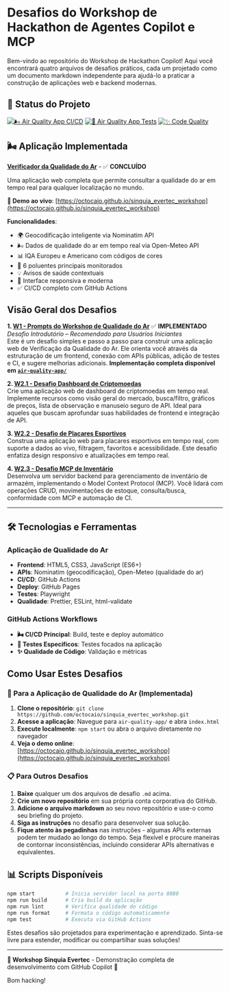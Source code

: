 # Desafios do Workshop de Hackathon de Agentes Copilot e MCP

Bem-vindo ao repositório do Workshop de Hackathon Copilot! Aqui você encontrará quatro arquivos de desafios práticos, cada um projetado como um documento markdown independente para ajudá-lo a praticar a construção de aplicações web e backend modernas.


## 🚀 Status do Projeto

[![🌬️ Air Quality App CI/CD](https://github.com/octocaio/sinquia_evertec_workshop/actions/workflows/ci-cd.yml/badge.svg)](https://github.com/octocaio/sinquia_evertec_workshop/actions/workflows/ci-cd.yml)
[![🧪 Air Quality App Tests](https://github.com/octocaio/sinquia_evertec_workshop/actions/workflows/test-air-quality-app.yml/badge.svg)](https://github.com/octocaio/sinquia_evertec_workshop/actions/workflows/test-air-quality-app.yml)
[![✨ Code Quality](https://github.com/octocaio/sinquia_evertec_workshop/actions/workflows/code-quality.yml/badge.svg)](https://github.com/octocaio/sinquia_evertec_workshop/actions/workflows/code-quality.yml)

## 🌬️ Aplicação Implementada

**[Verificador da Qualidade do Ar](./air-quality-app/)** - ✅ **CONCLUÍDO**

Uma aplicação web completa que permite consultar a qualidade do ar em tempo real para qualquer localização no mundo.

**🔗 Demo ao vivo**: [https://octocaio.github.io/sinquia_evertec_workshop](https://octocaio.github.io/sinquia_evertec_workshop)

**Funcionalidades**:
- 🌍 Geocodificação inteligente via Nominatim API
- 🌬️ Dados de qualidade do ar em tempo real via Open-Meteo API
- 📊 IQA Europeu e Americano com códigos de cores
- 🧪 6 poluentes principais monitorados
- 💡 Avisos de saúde contextuais
- 📱 Interface responsiva e moderna
- ✅ CI/CD completo com GitHub Actions

## Visão Geral dos Desafios

**1. [W1 - Prompts do Workshop de Qualidade do Ar](./W1%20-%20air-quality-workshop-prompts.md)** ✅ **IMPLEMENTADO**  
*Desafio Introdutório – Recomendado para Usuários Iniciantes*  
Este é um desafio simples e passo a passo para construir uma aplicação web de Verificação da Qualidade do Ar. Ele orienta você através da estruturação de um frontend, conexão com APIs públicas, adição de testes e CI, e sugere melhorias adicionais. **Implementação completa disponível em [`air-quality-app/`](./air-quality-app/)**

**2. [W2.1 - Desafio Dashboard de Criptomoedas](./W2.1%20-%20crypto-dashboard-challenge.md)**  
Crie uma aplicação web de dashboard de criptomoedas em tempo real. Implemente recursos como visão geral do mercado, busca/filtro, gráficos de preços, lista de observação e manuseio seguro de API. Ideal para aqueles que buscam aprofundar suas habilidades de frontend e integração de API.

**3. [W2.2 - Desafio de Placares Esportivos](./W2.2%20-%20sports-scores-challenge.md)**  
Construa uma aplicação web para placares esportivos em tempo real, com suporte a dados ao vivo, filtragem, favoritos e acessibilidade. Este desafio enfatiza design responsivo e atualizações em tempo real.

**4. [W2.3 - Desafio MCP de Inventário](./W2.3%20-%20inventory-mcp-challenge.md)**  
Desenvolva um servidor backend para gerenciamento de inventário de armazém, implementando o Model Context Protocol (MCP). Você lidará com operações CRUD, movimentações de estoque, consulta/busca, conformidade com MCP e automação de CI.

---

## 🛠️ Tecnologias e Ferramentas

### Aplicação de Qualidade do Ar
- **Frontend**: HTML5, CSS3, JavaScript (ES6+)
- **APIs**: Nominatim (geocodificação), Open-Meteo (qualidade do ar)
- **CI/CD**: GitHub Actions
- **Deploy**: GitHub Pages
- **Testes**: Playwright
- **Qualidade**: Prettier, ESLint, html-validate

### GitHub Actions Workflows
- **🌬️ CI/CD Principal**: Build, teste e deploy automático
- **🧪 Testes Específicos**: Testes focados na aplicação
- **✨ Qualidade de Código**: Validação e métricas

## Como Usar Estes Desafios

### 🚀 Para a Aplicação de Qualidade do Ar (Implementada)
1. **Clone o repositório**: `git clone https://github.com/octocaio/sinquia_evertec_workshop.git`
2. **Acesse a aplicação**: Navegue para `air-quality-app/` e abra `index.html`
3. **Execute localmente**: `npm start` ou abra o arquivo diretamente no navegador
4. **Veja o demo online**: [https://octocaio.github.io/sinquia_evertec_workshop](https://octocaio.github.io/sinquia_evertec_workshop)

### 📋 Para Outros Desafios
1. **Baixe** qualquer um dos arquivos de desafio `.md` acima.
2. **Crie um novo repositório** em sua própria conta corporativa do GitHub.
3. **Adicione o arquivo markdown** ao seu novo repositório e use-o como seu briefing do projeto.
4. **Siga as instruções** no desafio para desenvolver sua solução.
5. **Fique atento às pegadinhas** nas instruções - algumas APIs externas podem ter mudado ao longo do tempo. Seja flexível e procure maneiras de contornar inconsistências, incluindo considerar APIs alternativas e equivalentes.

## 📊 Scripts Disponíveis

```bash
npm start          # Inicia servidor local na porta 8080
npm run build      # Cria build da aplicação
npm run lint       # Verifica qualidade do código
npm run format     # Formata o código automaticamente
npm test           # Executa via GitHub Actions
```

Estes desafios são projetados para experimentação e aprendizado. Sinta-se livre para estender, modificar ou compartilhar suas soluções!

---

**🌟 Workshop Sinquia Evertec** - Demonstração completa de desenvolvimento com GitHub Copilot 🚀

Bom hacking!
